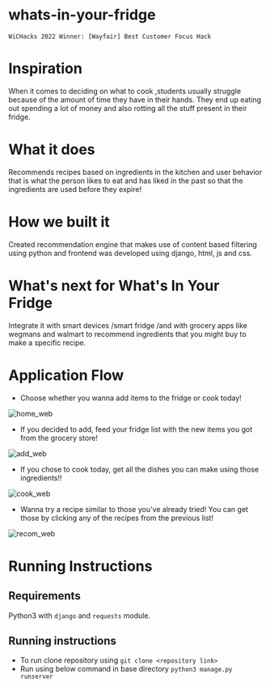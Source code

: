 # whats-in-your-fridge
`WiCHacks 2022 Winner: [Wayfair] Best Customer Focus Hack`
# Inspiration
When it comes to deciding on what to cook ,students usually struggle because of the amount of time they have in their hands. They end up eating out spending a lot of money and also rotting all the stuff present in their fridge.

# What it does
Recommends recipes based on ingredients in the kitchen and user behavior that is what the person likes to eat and has liked in the past so that the ingredients are used before they expire!

# How we built it
Created recommendation engine that makes use of content based filtering using python and frontend was developed using django, html, js and css.

# What's next for What's In Your Fridge
Integrate it with smart devices /smart fridge /and with grocery apps like wegmans and walmart to recommend ingredients that you might buy to make a specific recipe.

# Application Flow
* Choose whether you wanna add items to the fridge or cook today!

![home_web](https://user-images.githubusercontent.com/26019260/164943774-aff08f4b-cd19-42dc-900a-55d6ec88c86f.PNG)

* If you decided to add, feed your fridge list with the new items you got from the grocery store!

![add_web](https://user-images.githubusercontent.com/26019260/164943810-ff37ab24-139d-46a3-8191-3c458bc44148.PNG)

* If you chose to cook today, get all the dishes you can make using those ingredients!!

![cook_web](https://user-images.githubusercontent.com/26019260/164943854-55718a9d-ad42-4c78-8a55-12449f0f58df.PNG)

* Wanna try a recipe similar to those you've already tried! You can get those by clicking any of the recipes from the previous list! 

![recom_web](https://user-images.githubusercontent.com/26019260/164943902-4f76bc2c-d5ec-423b-89ee-77970fe294a8.PNG)

# Running Instructions
## Requirements
Python3 with `django` and `requests` module.

## Running instructions
* To run clone repository using `git clone <repository link>`
* Run using below command in base directory `python3 manage.py runserver`
